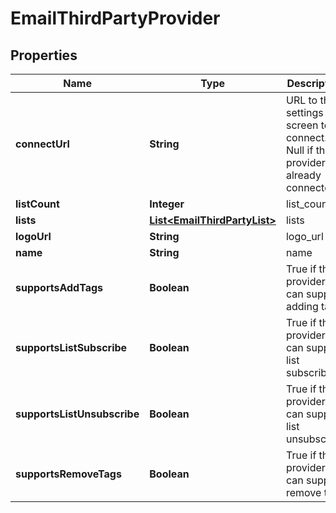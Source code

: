 
# EmailThirdPartyProvider

## Properties
Name | Type | Description | Notes
------------ | ------------- | ------------- | -------------
**connectUrl** | **String** | URL to the settings screen to connect.  Null if the provider is already connected. |  [optional]
**listCount** | **Integer** | list_count |  [optional]
**lists** | [**List&lt;EmailThirdPartyList&gt;**](EmailThirdPartyList.md) | lists |  [optional]
**logoUrl** | **String** | logo_url |  [optional]
**name** | **String** | name |  [optional]
**supportsAddTags** | **Boolean** | True if this provider can support adding tags |  [optional]
**supportsListSubscribe** | **Boolean** | True if this provider can support list subscribe |  [optional]
**supportsListUnsubscribe** | **Boolean** | True if this provider can support list unsubscribe |  [optional]
**supportsRemoveTags** | **Boolean** | True if this provider can support remove tags |  [optional]



